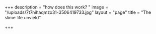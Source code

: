 +++
description = "how does this work? "
image = "/uploads/7t7nihaqmzx31-3506419733.jpg"
layout = "page"
title = "The slime life unvield"

+++
